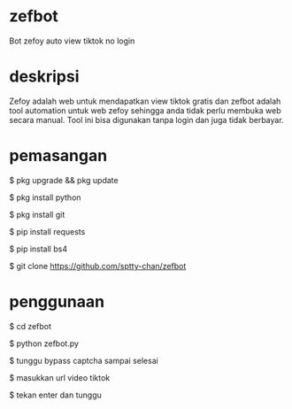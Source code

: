 # zefbot
Bot zefoy auto view tiktok no login
# deskripsi
Zefoy adalah web untuk mendapatkan view tiktok gratis dan zefbot adalah tool automation untuk web zefoy sehingga anda tidak perlu membuka web secara manual. Tool ini bisa digunakan tanpa login dan juga tidak berbayar.
# pemasangan
$ pkg upgrade && pkg update

$ pkg install python

$ pkg install git

$ pip install requests

$ pip install bs4

$ git clone https://github.com/sptty-chan/zefbot
# penggunaan
$ cd zefbot

$ python zefbot.py

$ tunggu bypass captcha sampai selesai

$ masukkan url video tiktok

$ tekan enter dan tunggu
